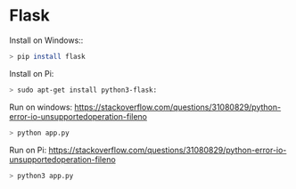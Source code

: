 # Flask

Install on Windows::
```sh
> pip install flask
```

Install on Pi:
```sh
> sudo apt-get install python3-flask:
```

Run on windows:
https://stackoverflow.com/questions/31080829/python-error-io-unsupportedoperation-fileno
```sh
> python app.py
```

Run on Pi:
https://stackoverflow.com/questions/31080829/python-error-io-unsupportedoperation-fileno
```sh
> python3 app.py
```